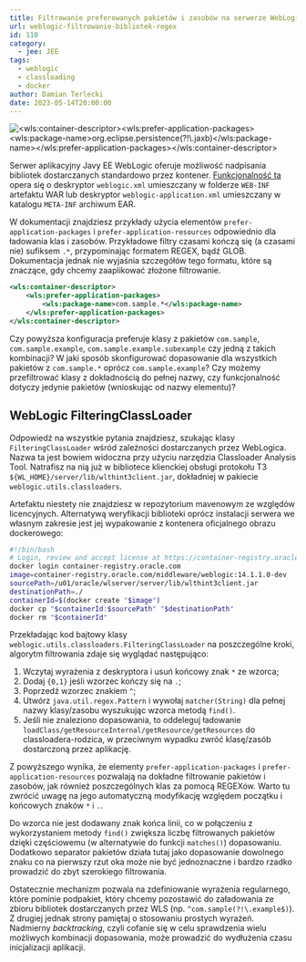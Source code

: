 ```yaml
---
title: Filtrowanie preferowanych pakietów i zasobów na serwerze WebLogic przy pomocy REGEX
url: weblogic-filtrowanie-bibliotek-regex
id: 110
category:
  - jee: JEE
tags:
  - weblogic
  - classloading
  - docker
author: Damian Terlecki
date: 2023-05-14T20:00:00
---
```


<img src="/img/hq/wls-prefer-application-packages.png" title='Wycinek z zawartość deskryptora odpowiedniego dla serwera WebLogic rozdzielająca pakiety: EL=aplikacja, MOXy=WLS (kompatybilność z metro-jax-ws)' alt='<wls:container-descriptor><wls:prefer-application-packages><wls:package-name>org.eclipse.persistence(?!\.jaxb)</wls:package-name></wls:prefer-application-packages></wls:container-descriptor>'>

Serwer aplikacyjny Javy EE WebLogic oferuje możliwość nadpisania bibliotek dostarczanych standardowo przez kontener.
[Funkcjonalność ta](/pl/posty/weblogic-konflikty-bibliotek) opera się o deskryptor `weblogic.xml` umieszczany w folderze `WEB-INF` artefaktu WAR lub deskryptor `weblogic-application.xml`
umieszczany w katalogu `META-INF` archiwum EAR.

W dokumentacji znajdziesz przykłady użycia elementów `prefer-application-packages` i `prefer-application-resources` odpowiednio dla ładowania klas i zasobów.
Przykładowe filtry czasami kończą się (a czasami nie) sufiksem `.*`, przypominając formatem REGEX, bądź GLOB.
Dokumentacja jednak nie wyjaśnia szczegółów tego formatu, które są znaczące, gdy chcemy zaaplikować złożone filtrowanie.

```xml
<wls:container-descriptor>
    <wls:prefer-application-packages>
        <wls:package-name>com.sample.*</wls:package-name>
    </wls:prefer-application-packages>
</wls:container-descriptor>
```

Czy powyższa konfiguracja preferuje klasy z pakietów `com.sample`, `com.sample.example`, `com.sample.example.subexample` czy jedną z takich kombinacji?
W jaki sposób skonfigurować dopasowanie dla wszystkich pakietów z `com.sample.*` oprócz `com.sample.example`?
Czy możemy przefiltrować klasy z dokładnością do pełnej nazwy, czy funkcjonalność dotyczy jedynie pakietów (wnioskując od nazwy elementu)?

## WebLogic FilteringClassLoader

Odpowiedź na wszystkie pytania znajdziesz, szukając klasy `FilteringClassLoader` wśród zależności dostarczanych przez WebLogica.
Nazwa ta jest bowiem widoczna przy użyciu narzędzia Classloader Analysis Tool.
Natrafisz na nią już w bibliotece klienckiej obsługi protokołu T3 `${WL_HOME}/server/lib/wlthint3client.jar`, dokładniej w pakiecie `weblogic.utils.classloaders`.

Artefaktu niestety nie znajdziesz w repozytorium mavenowym ze względów licencyjnych. Alternatywą weryfikacji biblioteki oprócz instalacji
serwera we własnym zakresie jest jej wypakowanie z kontenera oficjalnego obrazu dockerowego:
```bash
#!/bin/bash
# Login, review and accept license at https://container-registry.oracle.com/ > Middleware > weblogic 
docker login container-registry.oracle.com
image=container-registry.oracle.com/middleware/weblogic:14.1.1.0-dev
sourcePath=/u01/oracle/wlserver/server/lib/wlthint3client.jar
destinationPath=./
containerId=$(docker create "$image")
docker cp "$containerId:$sourcePath" "$destinationPath"
docker rm "$containerId"
```

Przekładając kod bajtowy klasy `weblogic.utils.classloaders.FilteringClassLoader` na poszczególne kroki, algorytm filtrowania zdaje się wyglądać następująco:
1. Wczytaj wyrażenia z deskryptora i usuń końcowy znak `*` ze wzorca;
2. Dodaj `{0,1}` jeśli wzorzec kończy się na `.`;
3. Poprzedź wzorzec znakiem `^`;
4. Utwórz `java.util.regex.Pattern` i wywołaj `matcher(String)` dla pełnej nazwy klasy/zasobu wyszukując wzorca metodą `find()`.
5. Jeśli nie znaleziono dopasowania, to oddeleguj ładowanie `loadClass/getResourceInternal/getResource/getResources` do classloadera-rodzica, w przeciwnym wypadku zwróć klasę/zasób dostarczoną przez aplikację.  

Z powyższego wynika, że elementy `prefer-application-packages` i `prefer-application-resources` pozwalają na dokładne filtrowanie pakietów i zasobów, jak również poszczególnych klas za pomocą REGEXów.
Warto tu zwrócić uwagę na jego automatyczną modyfikację względem początku i końcowych znaków `*` i `.`.

Do wzorca nie jest dodawany znak końca linii, co w połączeniu z wykorzystaniem metody `find()` zwiększa liczbę filtrowanych pakietów dzięki częściowemu (w alternatywie do funkcji `matches()`) dopasowaniu.
Dodatkowo separator pakietów działa tutaj jako dopasowanie dowolnego znaku co na pierwszy rzut oka może nie być jednoznaczne i bardzo rzadko prowadzić do zbyt szerokiego filtrowania.

Ostatecznie mechanizm pozwala na zdefiniowanie wyrażenia regularnego, które pominie podpakiet, który chcemy pozostawić do załadowania ze zbioru bibliotek dostarczanych przez WLS (np. `^com.sample(?!\.example$)`).
Z drugiej jednak strony pamiętaj o stosowaniu prostych wyrażeń. Nadmierny *backtracking*, czyli cofanie się w celu sprawdzenia wielu możliwych kombinacji dopasowania, może prowadzić do wydłużenia czasu inicjalizacji aplikacji.